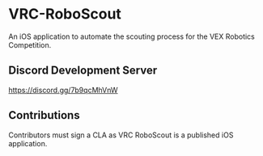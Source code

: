 # VRC-RoboScout
An iOS application to automate the scouting process for the VEX Robotics Competition.

## Discord Development Server
https://discord.gg/7b9qcMhVnW

## Contributions
Contributors must sign a CLA as VRC RoboScout is a published iOS application.
